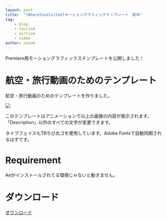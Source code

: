 ```yaml
---
layout: post
title:  "[WhereYouVisited]モーショングラフィックテンプレート　新作"
tag:
    - blog
    - tourism
    - airline
    - video
author: natom
---
```

Premiere用モーショングラフィックステンプレートを公開しました！

# 航空・旅行動画のためのテンプレート
航空・旅行動画のためのテンプレートを作りました。

<img src="{{ '/assets/img/blog/vtemplate/airline-im1.png' | relative_url }}">

このテンプレートはアニメーションで以上の画像の内容が表示されます。「Description」以外のすべての文字が変更できます。

タイプフェイスもTBちび丸ゴを使用しています。Adobe Fontsで自動同期されるはずです。

# Requirement
Aeがインストールされてる環境じゃないと動きません。

# ダウンロード

<a href="{{ '/assets/img/blog/vtemplate/WhereYouVisited.mogrt' | relative_url }}">ダウンロード</a>
